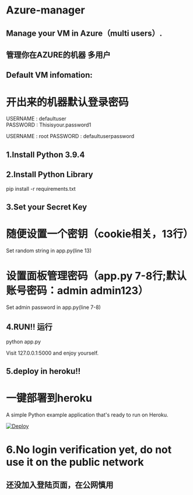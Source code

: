 # Azure-manager
## Manage your VM in Azure（multi users）.
## 管理你在AZURE的机器 多用户

## Default VM infomation:
# 开出来的机器默认登录密码

USERNAME : defaultuser<br>
PASSWORD : Thisisyour.password1

USERNAME : root
PASSWORD : defaultuserpassword

## 1.Install Python 3.9.4

## 2.Install Python Library
pip install -r requirements.txt

## 3.Set your Secret Key 
# 随便设置一个密钥（cookie相关，13行）
Set random string in app.py(line 13)

# 设置面板管理密码（app.py 7-8行;默认账号密码：admin admin123）
Set admin password in app.py(line 7-8)

## 4.RUN!! 运行
python app.py

Visit 127.0.0.1:5000 and enjoy yourself.

## 5.deploy in heroku!!
# 一键部署到heroku
A simple Python example application that's ready to run on Heroku.

[![Deploy](https://www.herokucdn.com/deploy/button.svg)](https://heroku.com/deploy)

# 6.No login verification yet, do not use it on the public network 
## 还没加入登陆页面，在公网慎用
